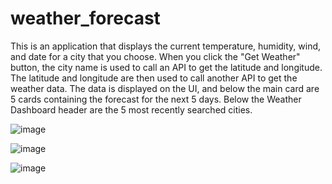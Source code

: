 # weather_forecast
This is an application that displays the current temperature, humidity, wind, and date for a city that you choose. 
When you click the "Get Weather" button, the city name is used to call an API to get the latitude and longitude. 
The latitude and longitude are then used to call another API to get the weather data. 
The data is displayed on the UI, and below the main card are 5 cards containing the forecast for the next 5 days. 
Below the Weather Dashboard header are the 5 most recently searched cities.

![image](https://github.com/jlcastro1877/weather_forecast/assets/161878013/a08de9c4-b28b-4d64-94b6-2ae4b1c79638)

![image](https://github.com/jlcastro1877/weather_forecast/assets/161878013/940fbedc-488d-459b-9399-60689a43a12d)


![image](https://github.com/jlcastro1877/weather_forecast/assets/161878013/8340bbc8-4b3b-4f71-8ba7-04f3ef9cb7c3)
